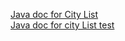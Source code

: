 <a href = "https://labib108.github.io/CityList/com/example/citylist/CityListTest.html">Java doc for City List</a><br>
<a href = "https://labib108.github.io/CityList/com/example/citylist/CityListTest.html" >Java doc for city List test</a>
